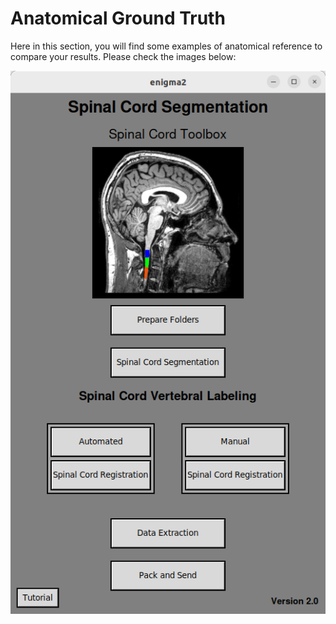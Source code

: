 # Anatomical Ground Truth  

Here in this section, you will find some examples of anatomical reference to compare your results. Please check the images below:    


!["enigma2 interface"](img/interface.png)


